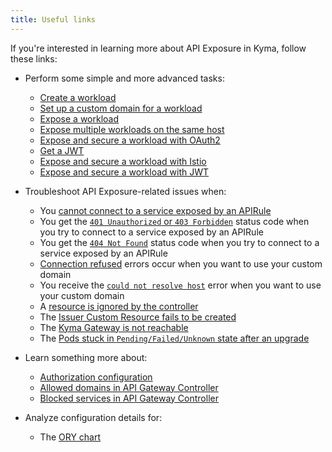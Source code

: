 ```yaml
---
title: Useful links
---
```


If you're interested in learning more about API Exposure in Kyma, follow these links:

- Perform some simple and more advanced tasks:
  - [Create a workload](../../../03-tutorials/00-api-exposure/apix-01-create-workload.md)
  - [Set up a custom domain for a workload](../../../03-tutorials/00-api-exposure/apix-02-setup-custom-domain-for-workload.md)
  - [Expose a workload](../../../03-tutorials/00-api-exposure/apix-03-expose-workload-apigateway.md)
  - [Expose multiple workloads on the same host](../../../03-tutorials/00-api-exposure/apix-04-expose-multiple-workloads.md)
  - [Expose and secure a workload with OAuth2](../../../03-tutorials/00-api-exposure/apix-07-expose-and-secure-a-workload/apix-07-01-expose-and-secure-workload-oauth2.md)
  - [Get a JWT](../../../03-tutorials/00-api-exposure/apix-06-get-jwt.md)
  - [Expose and secure a workload with Istio](../../../03-tutorials/00-api-exposure/apix-07-expose-and-secure-a-workload/apix-07-04-expose-and-secure-workload-istio.md)
  - [Expose and secure a workload with JWT](../../../03-tutorials/00-api-exposure/apix-07-expose-and-secure-a-workload/apix-07-03-expose-and-secure-workload-jwt.md)

- Troubleshoot API Exposure-related issues when:

  - You [cannot connect to a service exposed by an APIRule](../../../04-operation-guides/troubleshooting/api-exposure/apix-01-apigateway-connect-api-rule.md)
  - You get the [`401 Unauthorized` or `403 Forbidden`](../../../04-operation-guides/troubleshooting/api-exposure/apix-02-401-unauthorized-403-forbidden.md) status code when you try to connect to a service exposed by an APIRule
  - You get the [`404 Not Found`](../../../04-operation-guides/troubleshooting/api-exposure/apix-03-404-not-found.md) status code when you try to connect to a service exposed by an APIRule
  - [Connection refused](../../../04-operation-guides/troubleshooting/api-exposure/apix-04-dns-mgt-connection-refused.md) errors occur when you want to use your custom domain
  - You receive the [`could not resolve host`](../../../04-operation-guides/troubleshooting/api-exposure/apix-05-dns-mgt-could-not-resolve-host.md) error when you want to use your custom domain
  - A [resource is ignored by the controller](../../../04-operation-guides/troubleshooting/api-exposure/apix-06-dns-mgt-resource-ignored.md)
  - The [Issuer Custom Resource fails to be created](../../../04-operation-guides/troubleshooting/api-exposure/apix-07-cert-mgt-issuer-not-created.md)
  - The [Kyma Gateway is not reachable](../../../04-operation-guides/troubleshooting/api-exposure/apix-08-gateway-not-reachable.md)
  - The [Pods stuck in `Pending/Failed/Unknown` state after an upgrade](../../../04-operation-guides/troubleshooting/api-exposure/apix-09-upgrade-sidecar-proxy.md)

- Learn something more about:

  - [Authorization configuration](../../../05-technical-reference/apix-01-config-authorizations-apigateway.md)
  - [Allowed domains in API Gateway Controller](../../../05-technical-reference/apix-02-whitelisted-domains.md)
  - [Blocked services in API Gateway Controller](../../../05-technical-reference/apix-03-blacklisted-services.md)

- Analyze configuration details for:

  - The [ORY chart](../../../05-technical-reference/00-configuration-parameters/apix-02-ory-chart.md)
